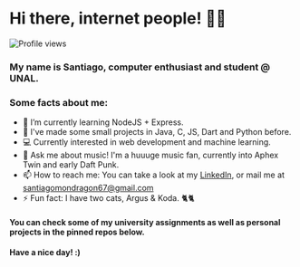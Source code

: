 # Hi there, internet people! 👋🏾

![Profile views](https://gpvc.arturio.dev/smg5284)

### My name is Santiago, computer enthusiast and student @ UNAL.

### **Some facts about me:**

- 🌱 I’m currently learning NodeJS + Express.
- 🌠 I've made some small projects in Java, C, JS, Dart and Python before.
- 💻 Currently interested in web development and machine learning.
- 💬 Ask me about music! I'm a huuuge music fan, currently into Aphex Twin and early Daft Punk.
- 📫 How to reach me: You can take a look at my [LinkedIn](https://www.linkedin.com/smondragong), or mail me at santiagomondragon67@gmail.com
- ⚡ Fun fact: I have two cats, Argus & Koda. 🐈🐈

#### **You can check some of my university assignments as well as personal projects in the pinned repos below.**

#### **Have a nice day! :)**
